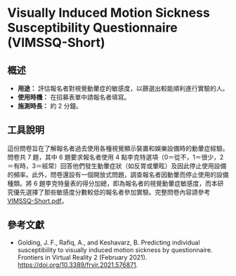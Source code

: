 # Visually Induced Motion Sickness Susceptibility Questionnaire (VIMSSQ-Short)

## 概述

- **用途：** 評估報名者對視覺動暈症的敏感度，以篩選出較能順利進行實驗的人。
- **使用時機：** 在招募表單中請報名者填寫。
- **施測時長：** 約 2 分鐘。

## 工具說明

這份問卷旨在了解報名者過去使用各種視覺顯示裝置和娛樂設備時的動暈症經驗。問卷共 7 題，其中 6 題要求報名者使用 4 點李克特選項（0＝從不，1＝很少，2＝有時，3＝經常）回答他們發生動暈症狀（如反胃或暈眩）及因此停止使用設備的頻率。此外，問卷還設有一個開放式問題，調查報名者因動暈而停止使用的設備種類。將 6 題李克特量表的得分加總，即為報名者的視覺動暈症敏感度，而本研究優先選擇了那些敏感度分數較低的報名者參加實驗。完整問卷內容請參考 [VIMSSQ-Short.pdf](VIMSSQ-Short.pdf)。

## 參考文獻

- Golding, J. F., Rafiq, A., and Keshavarz, B. Predicting individual susceptibility to visually induced motion sickness by questionnaire. Frontiers in Virtual Reality 2 (February 2021). https://doi.org/10.3389/frvir.2021.576871.

